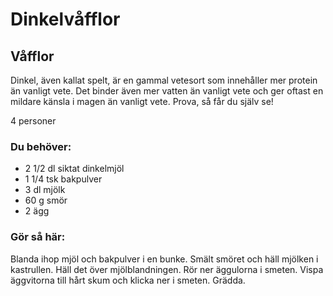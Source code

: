 # Dinkelvåfflor

## Våfflor

Dinkel, även kallat spelt, är en gammal vetesort som innehåller mer protein än vanligt vete. Det binder även mer vatten än vanligt vete och ger oftast en mildare känsla i magen än vanligt vete. Prova, så får du själv se!

4 personer

### Du behöver:
* 2 1/2 dl siktat dinkelmjöl
* 1 1/4 tsk bakpulver
* 3 dl mjölk
* 60 g smör
* 2 ägg

### Gör så här:
Blanda ihop mjöl och bakpulver i en bunke. Smält smöret och häll mjölken i kastrullen. Häll det över mjölblandningen. Rör ner äggulorna i smeten. Vispa äggvitorna till hårt skum och klicka ner i smeten. Grädda.
